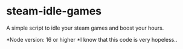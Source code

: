# steam-idle-games
A simple script to idle your steam games and boost your hours.

*Node version: 16 or higher
*I know that this code is very hopeless..
